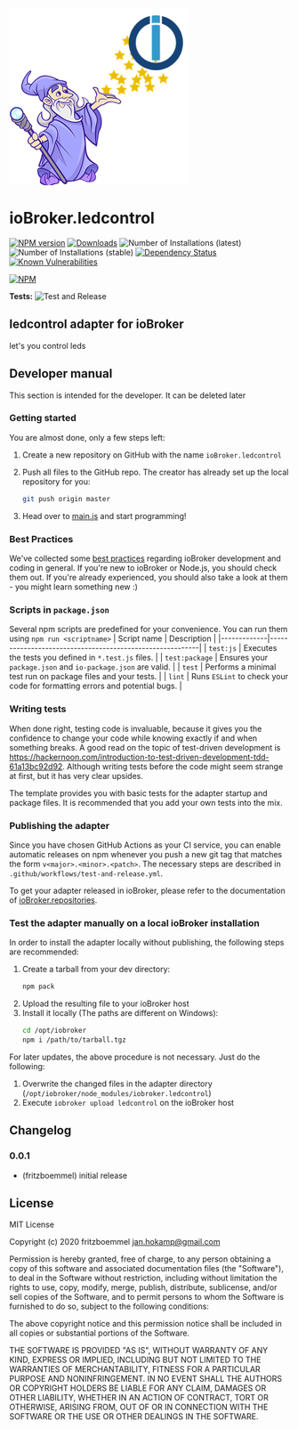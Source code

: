 ![Logo](admin/ledcontrol.png)
# ioBroker.ledcontrol

[![NPM version](http://img.shields.io/npm/v/iobroker.ledcontrol.svg)](https://www.npmjs.com/package/iobroker.ledcontrol)
[![Downloads](https://img.shields.io/npm/dm/iobroker.ledcontrol.svg)](https://www.npmjs.com/package/iobroker.ledcontrol)
![Number of Installations (latest)](http://iobroker.live/badges/ledcontrol-installed.svg)
![Number of Installations (stable)](http://iobroker.live/badges/ledcontrol-stable.svg)
[![Dependency Status](https://img.shields.io/david/fritzboemmel/iobroker.ledcontrol.svg)](https://david-dm.org/fritzboemmel/iobroker.ledcontrol)
[![Known Vulnerabilities](https://snyk.io/test/github/fritzboemmel/ioBroker.ledcontrol/badge.svg)](https://snyk.io/test/github/fritzboemmel/ioBroker.ledcontrol)

[![NPM](https://nodei.co/npm/iobroker.ledcontrol.png?downloads=true)](https://nodei.co/npm/iobroker.ledcontrol/)

**Tests:** ![Test and Release](https://github.com/fritzboemmel/ioBroker.ledcontrol/workflows/Test%20and%20Release/badge.svg)

## ledcontrol adapter for ioBroker

let's you control leds

## Developer manual
This section is intended for the developer. It can be deleted later

### Getting started

You are almost done, only a few steps left:
1. Create a new repository on GitHub with the name `ioBroker.ledcontrol`

1. Push all files to the GitHub repo. The creator has already set up the local repository for you:  
	```bash
	git push origin master
	```

1. Head over to [main.js](main.js) and start programming!

### Best Practices
We've collected some [best practices](https://github.com/ioBroker/ioBroker.repositories#development-and-coding-best-practices) regarding ioBroker development and coding in general. If you're new to ioBroker or Node.js, you should
check them out. If you're already experienced, you should also take a look at them - you might learn something new :)

### Scripts in `package.json`
Several npm scripts are predefined for your convenience. You can run them using `npm run <scriptname>`
| Script name | Description                                              |
|-------------|----------------------------------------------------------|
| `test:js`   | Executes the tests you defined in `*.test.js` files.     |
| `test:package`    | Ensures your `package.json` and `io-package.json` are valid. |
| `test` | Performs a minimal test run on package files and your tests. |
| `lint` | Runs `ESLint` to check your code for formatting errors and potential bugs. |

### Writing tests
When done right, testing code is invaluable, because it gives you the 
confidence to change your code while knowing exactly if and when 
something breaks. A good read on the topic of test-driven development 
is https://hackernoon.com/introduction-to-test-driven-development-tdd-61a13bc92d92. 
Although writing tests before the code might seem strange at first, but it has very 
clear upsides.

The template provides you with basic tests for the adapter startup and package files.
It is recommended that you add your own tests into the mix.

### Publishing the adapter
Since you have chosen GitHub Actions as your CI service, you can 
enable automatic releases on npm whenever you push a new git tag that matches the form 
`v<major>.<minor>.<patch>`. The necessary steps are described in `.github/workflows/test-and-release.yml`.

To get your adapter released in ioBroker, please refer to the documentation 
of [ioBroker.repositories](https://github.com/ioBroker/ioBroker.repositories#requirements-for-adapter-to-get-added-to-the-latest-repository).

### Test the adapter manually on a local ioBroker installation
In order to install the adapter locally without publishing, the following steps are recommended:
1. Create a tarball from your dev directory:  
	```bash
	npm pack
	```
1. Upload the resulting file to your ioBroker host
1. Install it locally (The paths are different on Windows):
	```bash
	cd /opt/iobroker
	npm i /path/to/tarball.tgz
	```

For later updates, the above procedure is not necessary. Just do the following:
1. Overwrite the changed files in the adapter directory (`/opt/iobroker/node_modules/iobroker.ledcontrol`)
1. Execute `iobroker upload ledcontrol` on the ioBroker host

## Changelog

### 0.0.1
* (fritzboemmel) initial release

## License
MIT License

Copyright (c) 2020 fritzboemmel <jan.hokamp@gmail.com>

Permission is hereby granted, free of charge, to any person obtaining a copy
of this software and associated documentation files (the "Software"), to deal
in the Software without restriction, including without limitation the rights
to use, copy, modify, merge, publish, distribute, sublicense, and/or sell
copies of the Software, and to permit persons to whom the Software is
furnished to do so, subject to the following conditions:

The above copyright notice and this permission notice shall be included in all
copies or substantial portions of the Software.

THE SOFTWARE IS PROVIDED "AS IS", WITHOUT WARRANTY OF ANY KIND, EXPRESS OR
IMPLIED, INCLUDING BUT NOT LIMITED TO THE WARRANTIES OF MERCHANTABILITY,
FITNESS FOR A PARTICULAR PURPOSE AND NONINFRINGEMENT. IN NO EVENT SHALL THE
AUTHORS OR COPYRIGHT HOLDERS BE LIABLE FOR ANY CLAIM, DAMAGES OR OTHER
LIABILITY, WHETHER IN AN ACTION OF CONTRACT, TORT OR OTHERWISE, ARISING FROM,
OUT OF OR IN CONNECTION WITH THE SOFTWARE OR THE USE OR OTHER DEALINGS IN THE
SOFTWARE.